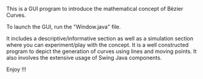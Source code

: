 This is a GUI program to introduce the mathematical concept of Bèzier Curves.

To launch the GUI, run the "Window.java" file.

It includes a descriptive/informative section as well as a simulation section where you can experiment/play with the concept.
It is a well constructed program to depict the generation of curves using lines and moving points.
It also involves the extensive usage of Swing Java components.

Enjoy !!!
